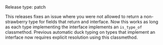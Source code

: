 Release type: patch

This releases fixes an issue where you were not allowed
to return a non-strawberry type for fields that return
and interface. Now this works as long as each type
implementing the interface implements an `is_type_of`
classmethod. Previous automatic duck typing on types
that implement an interface now requires explicit
resolution using this classmethod.
